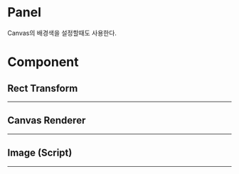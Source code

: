 # Panel
Canvas의 배경색을 설정할때도 사용한다.
# Component
## Rect Transform
- - -
## Canvas Renderer
- - -
## Image (Script)
- - -